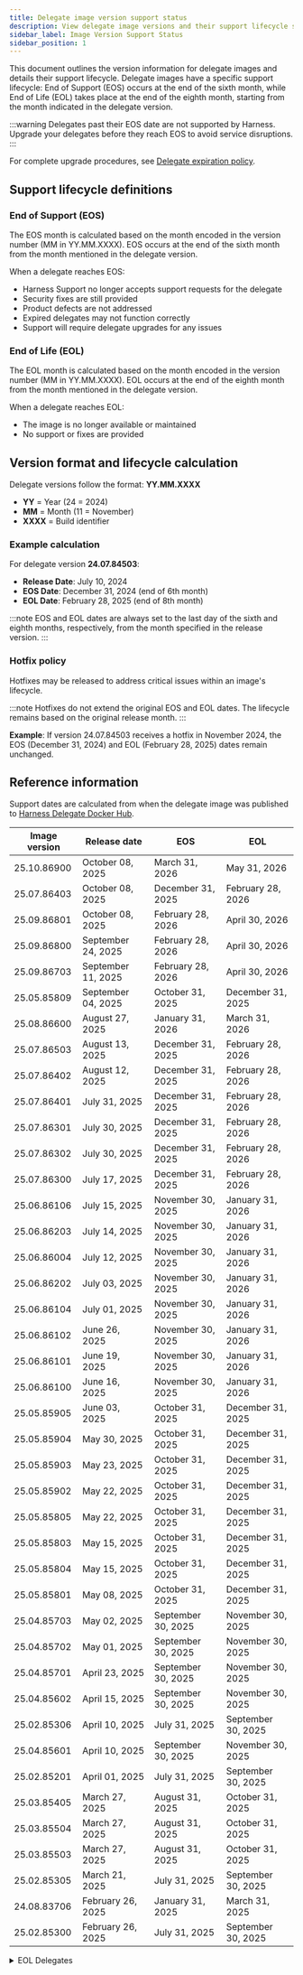 ```yaml
---
title: Delegate image version support status
description: View delegate image versions and their support lifecycle status including End of Support (EOS) and End of Life (EOL) dates.
sidebar_label: Image Version Support Status
sidebar_position: 1
---
```


This document outlines the version information for delegate images and details their support lifecycle. Delegate images have a specific support lifecycle: End of Support (EOS) occurs at the end of the sixth month, while End of Life (EOL) takes place at the end of the eighth month, starting from the month indicated in the delegate version.

:::warning
Delegates past their EOS date are not supported by Harness. Upgrade your delegates before they reach EOS to avoid service disruptions.
:::

For complete upgrade procedures, see [Delegate expiration policy](/docs/platform/delegates/install-delegates/delegate-upgrades-and-expiration#delegate-expiration-policy).

## Support lifecycle definitions

### End of Support (EOS)

The EOS month is calculated based on the month encoded in the version number (MM in YY.MM.XXXX). EOS occurs at the end of the sixth month from the month mentioned in the delegate version.

When a delegate reaches EOS:

- Harness Support no longer accepts support requests for the delegate
- Security fixes are still provided
- Product defects are not addressed
- Expired delegates may not function correctly
- Support will require delegate upgrades for any issues

### End of Life (EOL)

The EOL month is calculated based on the month encoded in the version number (MM in YY.MM.XXXX). EOL occurs at the end of the eighth month from the month mentioned in the delegate version.

When a delegate reaches EOL:

- The image is no longer available or maintained
- No support or fixes are provided

## Version format and lifecycle calculation

Delegate versions follow the format: **YY.MM.XXXX**

- **YY** = Year (24 = 2024)
- **MM** = Month (11 = November) 
- **XXXX** = Build identifier

### Example calculation

For delegate version **24.07.84503**:

- **Release Date**: July 10, 2024
- **EOS Date**: December 31, 2024 (end of 6th month)
- **EOL Date**: February 28, 2025 (end of 8th month)

:::note
EOS and EOL dates are always set to the last day of the sixth and eighth months, respectively, from the month specified in the release version.
::: 

### Hotfix policy

Hotfixes may be released to address critical issues within an image's lifecycle.

:::note
Hotfixes do not extend the original EOS and EOL dates. The lifecycle remains based on the original release month.
:::

**Example**: If version 24.07.84503 receives a hotfix in November 2024, the EOS (December 31, 2024) and EOL (February 28, 2025) dates remain unchanged.

## Reference information

Support dates are calculated from when the delegate image was published to [Harness Delegate Docker Hub](https://hub.docker.com/r/harness/delegate/tags).

| Image version | Release date      | EOS              | EOL              |
|---------------|-------------------|------------------|------------------|
| 25.10.86900   | October 08, 2025  | March 31, 2026   | May 31, 2026     |
| 25.07.86403   | October 08, 2025  | December 31, 2025| February 28, 2026|
| 25.09.86801   | October 08, 2025  | February 28, 2026| April 30, 2026   |
| 25.09.86800   | September 24, 2025| February 28, 2026| April 30, 2026   |
| 25.09.86703   | September 11, 2025| February 28, 2026| April 30, 2026   |
| 25.05.85809   | September 04, 2025| October 31, 2025 | December 31, 2025|
| 25.08.86600   | August 27, 2025   | January 31, 2026 | March 31, 2026   |
| 25.07.86503   | August 13, 2025   | December 31, 2025| February 28, 2026|
| 25.07.86402   | August 12, 2025   | December 31, 2025| February 28, 2026|
| 25.07.86401   | July 31, 2025     | December 31, 2025| February 28, 2026|
| 25.07.86301   | July 30, 2025     | December 31, 2025| February 28, 2026|
| 25.07.86302   | July 30, 2025     | December 31, 2025| February 28, 2026|
| 25.07.86300   | July 17, 2025     | December 31, 2025| February 28, 2026|
| 25.06.86106   | July 15, 2025     | November 30, 2025| January 31, 2026 |
| 25.06.86203   | July 14, 2025     | November 30, 2025| January 31, 2026 |
| 25.06.86004   | July 12, 2025     | November 30, 2025| January 31, 2026 |
| 25.06.86202   | July 03, 2025     | November 30, 2025| January 31, 2026 |
| 25.06.86104   | July 01, 2025     | November 30, 2025| January 31, 2026 |
| 25.06.86102   | June 26, 2025     | November 30, 2025| January 31, 2026 |
| 25.06.86101   | June 19, 2025     | November 30, 2025| January 31, 2026 |
| 25.06.86100   | June 16, 2025     | November 30, 2025| January 31, 2026 |
| 25.05.85905   | June 03, 2025     | October 31, 2025 | December 31, 2025|
| 25.05.85904   | May 30, 2025      | October 31, 2025 | December 31, 2025|
| 25.05.85903   | May 23, 2025      | October 31, 2025 | December 31, 2025|
| 25.05.85902   | May 22, 2025      | October 31, 2025 | December 31, 2025|
| 25.05.85805   | May 22, 2025      | October 31, 2025 | December 31, 2025|
| 25.05.85803   | May 15, 2025      | October 31, 2025 | December 31, 2025|
| 25.05.85804   | May 15, 2025      | October 31, 2025 | December 31, 2025|
| 25.05.85801   | May 08, 2025      | October 31, 2025 | December 31, 2025|
| 25.04.85703   | May 02, 2025      | September 30, 2025| November 30, 2025|
| 25.04.85702   | May 01, 2025      | September 30, 2025| November 30, 2025|
| 25.04.85701   | April 23, 2025    | September 30, 2025| November 30, 2025|
| 25.04.85602   | April 15, 2025    | September 30, 2025| November 30, 2025|
| 25.02.85306   | April 10, 2025    | July 31, 2025    | September 30, 2025|
| 25.04.85601   | April 10, 2025    | September 30, 2025| November 30, 2025|
| 25.02.85201   | April 01, 2025    | July 31, 2025    | September 30, 2025|
| 25.03.85405   | March 27, 2025    | August 31, 2025  | October 31, 2025 |
| 25.03.85504   | March 27, 2025    | August 31, 2025  | October 31, 2025 |
| 25.03.85503   | March 27, 2025    | August 31, 2025  | October 31, 2025 |
| 25.02.85305   | March 21, 2025    | July 31, 2025    | September 30, 2025|
| 24.08.83706   | February 26, 2025 | January 31, 2025 | March 31, 2025   |
| 25.02.85300   | February 26, 2025 | July 31, 2025    | September 30, 2025|


<details>
    <summary>EOL Delegates</summary>
    | Image version         | Release date       | EOS              | EOL              |
    |-----------------------|--------------------|------------------|------------------|
    | 24.12.84710           | February 25, 2025  | May 31, 2025     | July 31, 2025    |
    | 24.12.84709           | February 12, 2025  | May 31, 2025     | July 31, 2025    |
    | 24.10.84107           | January 31, 2025   | March 31, 2025   | May 31, 2025     |
    | 25.01.85000           | January 28, 2025   | June 30, 2025    | August 31, 2025  |
    | 24.12.84708           | January 16, 2025   | May 31, 2025     | July 31, 2025    |
    | 25.01.84800           | January 13, 2025   | June 30, 2025    | August 31, 2025  |
    | 24.12.84704           | January 06, 2025   | May 31, 2025     | July 31, 2025    |
    | 24.11.84311           | December 19, 2024  | April 30, 2025   | June 30, 2025    |
    | 24.12.84702           | December 17, 2024  | May 31, 2025     | July 31, 2025    |
    | 24.11.84503           | December 09, 2024  | April 30, 2025   | June 30, 2025    |
    | 24.11.84310           | December 05, 2024  | April 30, 2025   | June 30, 2025    |
    | 24.11.84502           | December 05, 2024  | April 30, 2025   | June 30, 2025    |
    | 24.10.84106           | December 04, 2024  | March 31, 2025   | May 31, 2025     |
    | 24.11.84501           | December 04, 2024  | April 30, 2025   | June 30, 2025    |
    | 24.07.83407           | December 04, 2024  | December 31, 2024| February 28, 2025|
    | 24.11.84500           | November 29, 2024  | April 30, 2025   | June 30, 2025    |
    | 24.11.84309           | November 28, 2024  | April 30, 2025   | June 30, 2025    |
    | 24.11.84308           | November 23, 2024  | April 30, 2025   | June 30, 2025    |
    | 24.11.84307           | November 21, 2024  | April 30, 2025   | June 30, 2025    |
    | 24.11.84306           | November 19, 2024  | April 30, 2025   | June 30, 2025    |
    | 24.10.84205-ubi9-beta | November 18, 2024  | March 31, 2025   | May 31, 2025     |
    | 24.10.84204           | November 18, 2024  | March 31, 2025   | May 31, 2025     |
    | 24.10.84200           | November 04, 2024  | March 31, 2025   | May 31, 2025     |
    | 24.10.84105           | November 01, 2024  | March 31, 2025   | May 31, 2025     |
    | 24.10.84104           | October 21, 2024   | March 31, 2025   | May 31, 2025     |
    | 24.09.83909           | October 11, 2024   | February 28, 2025| April 30, 2025   |
    | 24.09.83906           | October 02, 2024   | February 28, 2025| April 30, 2025   |
    | 24.09.83905           | September 30, 2024 | February 28, 2025| April 30, 2025   |
    | 24.08.83803           | September 20, 2024 | January 31, 2025 | March 31, 2025   |
    | 24.08.83804           | September 20, 2024 | January 31, 2025 | March 31, 2025   |
    | 24.09.83900           | September 20, 2024 | February 28, 2025| April 30, 2025   |
    | 24.08.83802           | September 03, 2024 | January 31, 2025 | March 31, 2025   |
    | 24.08.83705           | August 31, 2024    | January 31, 2025 | March 31, 2025   |
    | 24.07.83611           | August 31, 2024    | December 31, 2024| February 28, 2025|
    | 24.08.83704           | August 29, 2024    | January 31, 2025 | March 31, 2025   |
    | 24.08.83702           | August 22, 2024    | January 31, 2025 | March 31, 2025   |
    | 24.08.83307           | August 20, 2024    | January 31, 2025 | March 31, 2025   |
    | 24.07.83609           | August 20, 2024    | December 31, 2024| February 28, 2025|
    | 24.07.83608           | August 14, 2024    | December 31, 2024| February 28, 2025|
    | 24.07.83607           | August 13, 2024    | December 31, 2024| February 28, 2025|
    | 24.08.83306           | August 13, 2024    | January 31, 2025 | March 31, 2025   |
    | 24.07.83406           | August 13, 2024    | December 31, 2024| February 28, 2025|
    | 24.07.83606           | August 07, 2024    | December 31, 2024| February 28, 2025|
    | 24.08.83405           | August 05, 2024    | January 31, 2025 | March 31, 2025   |
    | 24.07.83605           | July 24, 2024      | December 31, 2024| February 28, 2025|
    | 24.07.83503           | July 17, 2024      | December 31, 2024| February 28, 2025|
    | 24.07.82906           | July 17, 2024      | December 31, 2024| February 28, 2025|
    | 24.07.83404           | July 10, 2024      | December 31, 2024| February 28, 2025|
    | 24.07.83205           | July 9, 2024       | December 31, 2024| February 28, 2025|
    | 24.07.82905           | July 1, 2024       | December 31, 2024| February 28, 2025|
    | 24.06.83304           | June 24, 2024      | November 30, 2024| January 31, 2025 |
    | 24.06.83204           | June 20, 2024      | November 30, 2024| January 31, 2025 |
    | 24.06.83004           | June 7, 2024       | November 30, 2024| January 31, 2025 |
    | 24.06.83003           | June 3, 2024       | November 30, 2024| January 31, 2025 |
    | 24.05.82711           | May 30, 2024       | October 31, 2024 | December 31, 2024|
    | 24.05.82904           | May 21, 2024       | October 31, 2024 | December 31, 2024|
    | 24.05.83001           | May 21, 2024       | October 31, 2024 | December 31, 2024|
    | 24.05.82205           | May 20, 2024       | October 31, 2024 | December 31, 2024|
    | 24.05.82903           | May 16, 2024       | October 31, 2024 | December 31, 2024|
    | 24.05.82902           | May 10, 2024       | October 31, 2024 | December 31, 2024|
    | 24.04.82901           | May 8, 2024        | September 30, 2024| November 30, 2024|
    | 24.04.82804           | April 24, 2024     | September 30, 2024| November 30, 2024|
    | 24.04.82709           | April 18, 2024     | September 30, 2024| November 30, 2024|
    | 24.04.82708           | April 17, 2024     | September 30, 2024| November 30, 2024|
    | 24.04.82707           | April 15, 2024     | September 30, 2024| November 30, 2024|
    | 24.04.82603           | April 4, 2024      | September 30, 2024| November 30, 2024|
    | 24.03.82601           | March 28, 2024     | August 31, 2024  | October 31, 2024 |
    | 24.03.82600           | March 27, 2024     | August 31, 2024  | October 31, 2024 |
    | 24.03.82505           | March 18, 2024     | August 31, 2024  | October 31, 2024 |
    | 24.03.82502           | March 14, 2024     | August 31, 2024  | October 31, 2024 |
    | 24.03.82408           | March 8, 2024      | August 31, 2024  | October 31, 2024 |
    | 24.02.82406           | March 1, 2024      | July 31, 2024    | September 30, 2024|
    | 24.02.82404           | February 29, 2024  | July 31, 2024    | September 30, 2024|
    | 24.02.82309           | February 28, 2024  | July 31, 2024    | September 30, 2024|
    | 24.02.82402           | February 27, 2024  | July 31, 2024    | September 30, 2024|
    | 24.02.82308           | February 21, 2024  | July 31, 2024    | September 30, 2024|
    | 24.02.82306           | February 15, 2024  | July 31, 2024    | September 30, 2024|
    | 24.02.82305           | February 15, 2024  | July 31, 2024    | September 30, 2024|
    | 24.02.82302           | February 13, 2024  | July 31, 2024    | September 30, 2024|
    | 24.02.82304           | February 12, 2024  | July 31, 2024    | September 30, 2024|
    | 24.02.82203           | February 2, 2024   | July 31, 2024    | September 30, 2024|
    | 24.01.82202           | January 30, 2024   | June 30, 2024    | August 31, 2024  |
    | 24.01.82110           | January 29, 2024   | June 30, 2024    | August 31, 2024  |
    | 24.01.82109           | January 23, 2024   | June 30, 2024    | August 31, 2024  |
    | 24.01.82108           | January 16, 2024   | June 30, 2024    | August 31, 2024  |
    | 24.01.82006           | January 16, 2024   | June 30, 2024    | August 31, 2024  |
    | 24.01.82005           | January 15, 2024   | June 30, 2024    | August 31, 2024  |
    | 24.01.82004           | January 12, 2024   | June 30, 2024    | August 31, 2024  |
    | 24.01.82003           | January 11, 2024   | June 30, 2024    | August 31, 2024  |
    | 24.01.82002           | January 9, 2024    | June 30, 2024    | August 31, 2024  |
    | 24.01.81810           | January 8, 2024    | June 30, 2024    | August 31, 2024  |
    | 24.01.81811           | January 5, 2024    | June 30, 2024    | August 31, 2024  |
    | 23.12.82001           | January 5, 2024    | May 31, 2024     | July 31, 2024    |
    | 23.12.81809           | January 2, 2024    | May 31, 2024     | July 31, 2024    |
    | 23.12.81808           | December 26, 2023  | May 31, 2024     | July 31, 2024    |
    | 23.12.81412           | December 14, 2023  | May 31, 2024     | July 31, 2024    |
    | 23.12.81411           | December 13, 2023  | May 31, 2024     | July 31, 2024    |
    | 23.12.81806           | December 13, 2023  | May 31, 2024     | July 31, 2024    |
    | 23.12.81604           | December 13, 2023  | May 31, 2024     | July 31, 2024    |
    | 23.12.81804           | December 12, 2023  | May 31, 2024     | July 31, 2024    |
    | 23.12.81210           | December 5, 2023   | May 31, 2024     | July 31, 2024    |
    | 23.11.81602           | November 29, 2023  | April 30, 2024   | June 30, 2024    |
    | 23.11.81601           | November 29, 2023  | April 30, 2024   | June 30, 2024    |
    | 23.11.81408           | November 22, 2023  | April 30, 2024   | June 30, 2024    |
    | 23.11.81406           | November 20, 2023  | April 30, 2024   | June 30, 2024    |
</details>

